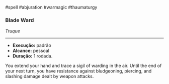 #spell #abjuration #warmagic #thaumaturgy
### Blade Ward
*Truque*
___
- **Execução:** padrão
- **Alcance:** pessoal
- **Duração:** 1 rodada.

You extend your hand and trace a sigil of warding in the air. Until the end of your next turn, you have resistance against bludgeoning, piercing, and slashing damage dealt by weapon attacks.
